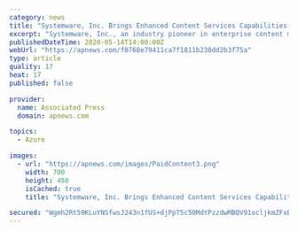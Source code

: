 ```yaml
---
category: news
title: "Systemware, Inc. Brings Enhanced Content Services Capabilities to the Cloud With New Platform Update"
excerpt: "Systemware, Inc., an industry pioneer in enterprise content management, has announced the release and availability of Content Cloud 7.1. Content Cloud is an innovative content services platform that intelligently manages critical business information for many of the world’s largest organizations."
publishedDateTime: 2020-05-14T14:00:00Z
webUrl: "https://apnews.com/f0768e79411ca7f1811b238dd2b3f75a"
type: article
quality: 17
heat: 17
published: false

provider:
  name: Associated Press
  domain: apnews.com

topics:
  - Azure

images:
  - url: "https://apnews.com/images/PaidContent3.png"
    width: 700
    height: 450
    isCached: true
    title: "Systemware, Inc. Brings Enhanced Content Services Capabilities to the Cloud With New Platform Update"

secured: "Wgmh2Rt59KLuYNSfwsJ243n1fUS+djPpT5c5OMdYPzzdwMBQV91ocljkmZFxBwREYpC+IrW43fkYfezc4MtdH72R1tmtU9Qyfyc7Qpbx68dN6qzhT3WIWxqxtSM38E3hqOjoJV1La7WwQ7ztZIP/b4gLDEs5Lj5C2HyVJWdBmq7TFDXQh6bKR+dLNVCsMMeF4JmeYXaG/U0JtAdrNInjSpFM++Ynvk4Ln3zS7UmjMQWXa8E2CyBtNJj+MnDzIJhVsxgHsRUNj0A0XziGENcDD1XdPL+ZpsBHs/bcW64eV6vztvC0dhEMdTzDOrB8Z8O1;xOtds0+TY/j6YLUDP+/meA=="
---
```



